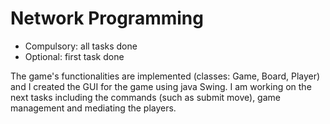 # Network Programming

- Compulsory: all tasks done
- Optional: first task done

The game's functionalities are implemented (classes: Game, Board, Player) and I created the GUI for the game using java Swing. 
I am working on the next tasks including the commands (such as submit move), game management and mediating the players.
